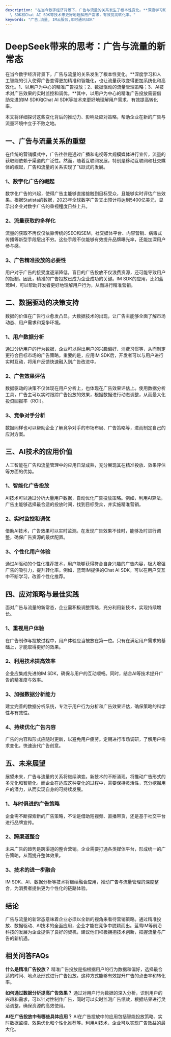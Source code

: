```yaml
---
description: "在当今数字经济背景下，广告与流量的关系发生了根本性变化。**深度学习和人工智能的引入使得广告变得更加精准和智能化，也让流量获取变得更加系统化和高效化。1、以用户为中心的精准广告投放；2、数据驱动的流量管理策略；3、AI技术对广告效果的实时监控和调优。**其中，以用户为中心的精准广告投放需要借助先进的IM\
  \ SDK和Chat AI SDK等技术来更好地理解用户需求，有效提高转化率。"
keywords: "广告,流量, IM云服务,即时通讯SDK"
---
```

# DeepSeek带来的思考：广告与流量的新常态

在当今数字经济背景下，广告与流量的关系发生了根本性变化。**深度学习和人工智能的引入使得广告变得更加精准和智能化，也让流量获取变得更加系统化和高效化。1、以用户为中心的精准广告投放；2、数据驱动的流量管理策略；3、AI技术对广告效果的实时监控和调优。**其中，以用户为中心的精准广告投放需要借助先进的IM SDK和Chat AI SDK等技术来更好地理解用户需求，有效提高转化率。

本文将详细探讨这些变化背后的推动力、影响及应对策略，帮助企业在新的广告与流量环境中立于不败之地。

## 一、广告与流量关系的重塑

在传统的营销模式中，广告往往是通过广播和电视等大规模媒体进行宣传，流量的获取则依赖于渠道的广泛性。然而，随着互联网发展，特别是移动互联网和社交媒体的崛起，广告和流量的关系实现了飞跃式的发展。

### 1、数字化广告的崛起

数字化广告的兴起，使得广告主能够直接接触到目标受众，且能够实时评估广告效果。根据Statista的数据，2023年全球数字广告支出预计将达到5400亿美元，显示出企业对数字广告的重视程度日益上升。

### 2、流量获取的多样化

流量的获取不再仅仅依靠传统的SEO和SEM，社交媒体平台、内容营销、病毒式传播等新型手段层出不穷。这些手段不仅能够有效提升品牌曝光率，还能加深用户参与感。

### 3、广告精准投放的必要性

用户对于广告的接受度逐渐降低，盲目的广告投放不仅浪费资源，还可能导致用户的抵制。因此，精准的广告投放已成为企业成功的关键。IM SDK的应用，比如蓝莺IM，可以帮助开发者更好地理解用户行为，从而进行精准营销。

## 二、数据驱动的决策支持

数据的价值在广告行业愈发凸显。大数据技术的出现，让广告主能够全面了解市场动态、用户需求和竞争环境。

### 1、用户数据分析

通过分析用户的行为数据，企业可以得出用户的兴趣偏好、消费习惯等，从而制定更符合目标市场的广告策略。重要的是，应用IM SDK后，开发者可以与用户进行实时互动，将用户反馈快速融入到广告改进中。

### 2、广告效果评估

数据驱动的决策不仅体现在用户分析上，也体现在广告效果评估上。使用数据分析工具，广告主可以实时跟踪广告投放的效果，根据数据进行动态调整，从而最大化投资回报率（ROI）。

### 3、竞争对手分析

数据同样也可以帮助企业了解竞争对手的市场布局、广告策略等，进而制定自己的应对方案。

## 三、AI技术的应用价值

人工智能在广告和流量管理中的应用日渐成熟，充分展现其在精准投放、效果评估等方面的优势。

### 1、智能化广告投放

AI技术可以通过分析大量用户数据，自动优化广告投放策略。例如，利用AI算法，广告主能够选择最合适的投放时间，找到目标受众，并实施精准营销。

### 2、实时监控和调优

借助AI技术，广告效果可以实时监测。在发现广告效果不佳时，能够及时进行调整，确保广告资源的最优配置。

### 3、个性化用户体验

通过AI驱动的个性化推荐技术，用户能够获得符合自身兴趣的广告内容，极大增强广告的吸引力，提升转化率。例如，蓝莺IM提供的Chat AI SDK，可以在用户交互中不断学习，改善个性化推荐。

## 四、应对策略与最佳实践

面对广告与流量的新常态，企业需积极调整策略，充分利用新技术，实现持续增长。

### 1、重视用户体验

在广告制作与投放过程中，用户体验应当被放在第一位。只有在满足用户需求的基础上，才能取得更好的效果。

### 2、利用技术提高效率

企业应集成先进的IM SDK，确保与用户的互动顺畅。同时，结合AI等技术提升广告的精准度与效率。

### 3、加强数据分析能力

建立完善的数据分析系统，专注于用户行为分析和广告效果评估，确保策略的科学性与有效性。

### 4、持续优化广告内容

广告的内容和形式应随时更新，以避免用户疲劳。定期进行市场调研，了解用户需求变化，快速迭代广告创意。

## 五、未来展望

展望未来，广告与流量的关系将继续演变。新技术的不断涌现，将推动广告形式的多元化和智能化。而企业在适应这种变化的过程中，需要保持灵活性，充分挖掘用户的潜力，从而实现自身的可持续发展。

### 1、与时俱进的广告策略

企业需不断探索新的广告策略，不论是借助短视频、直播带货，还是基于社交平台进行品牌宣传。

### 2、跨渠道整合

未来广告的趋势是跨渠道的整合营销。企业需要打通各类媒体平台，形成统一的广告策略，从而提升整体效果。

### 3、技术的进一步融合

IM SDK、AI、数据分析等技术将继续融合应用，推动广告与流量管理的深度整合，为消费者提供更为个性化的链路体验。

## 结论

广告与流量的新常态意味着企业必须以全新的视角来看待营销策略。通过精准投放、数据驱动、AI技术的全面应用，企业才能在竞争中脱颖而出。蓝莺IM等前沿科技的发展为企业提供了良好的契机，建议他们积极拥抱技术创新，把握流量与广告的新机遇。

## 相关问答FAQs

**什么是精准广告投放？**
精准广告投放是指根据用户的行为数据和偏好，选择最合适的时间、地点及形式进行广告投放。这种方式能够有效提升广告的点击率和转化率。

**如何通过数据分析提高广告效果？**
通过对用户行为数据的深入分析，识别用户的兴趣和需求，可以针对性制作广告，同时可以实时监测广告绩效，根据结果进行灵活调整，确保资源的高效使用。

**AI在广告投放中有哪些具体应用？**
AI在广告投放中的应用包括智能投放策略、实时数据监控、效果优化和个性化推荐等。利用AI技术，企业可以实现广告效益的最大化。
